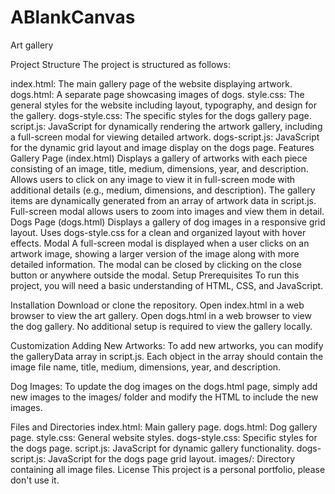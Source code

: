# ABlankCanvas
Art gallery

Project Structure
The project is structured as follows:

index.html: The main gallery page of the website displaying artwork.
dogs.html: A separate page showcasing images of dogs.
style.css: The general styles for the website including layout, typography, and design for the gallery.
dogs-style.css: The specific styles for the dogs gallery page.
script.js: JavaScript for dynamically rendering the artwork gallery, including a full-screen modal for viewing detailed artwork.
dogs-script.js: JavaScript for the dynamic grid layout and image display on the dogs page.
Features
Gallery Page (index.html)
Displays a gallery of artworks with each piece consisting of an image, title, medium, dimensions, year, and description.
Allows users to click on any image to view it in full-screen mode with additional details (e.g., medium, dimensions, and description).
The gallery items are dynamically generated from an array of artwork data in script.js.
Full-screen modal allows users to zoom into images and view them in detail.
Dogs Page (dogs.html)
Displays a gallery of dog images in a responsive grid layout.
Uses dogs-style.css for a clean and organized layout with hover effects.
Modal
A full-screen modal is displayed when a user clicks on an artwork image, showing a larger version of the image along with more detailed information.
The modal can be closed by clicking on the close button or anywhere outside the modal.
Setup
Prerequisites
To run this project, you will need a basic understanding of HTML, CSS, and JavaScript.

Installation
Download or clone the repository.
Open index.html in a web browser to view the art gallery.
Open dogs.html in a web browser to view the dog gallery.
No additional setup is required to view the gallery locally.

Customization
Adding New Artworks: To add new artworks, you can modify the galleryData array in script.js. Each object in the array should contain the image file name, title, medium, dimensions, year, and description.

Dog Images: To update the dog images on the dogs.html page, simply add new images to the images/ folder and modify the HTML to include the new images.

Files and Directories
index.html: Main gallery page.
dogs.html: Dog gallery page.
style.css: General website styles.
dogs-style.css: Specific styles for the dogs page.
script.js: JavaScript for dynamic gallery functionality.
dogs-script.js: JavaScript for the dogs page grid layout.
images/: Directory containing all image files.
License
This project is a personal portfolio, please don't use it.
